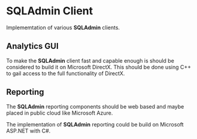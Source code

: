 # SQLAdmin Client

Implememtation of various **SQLAdmin** clients.

## Analytics GUI

To make the **SQLAdmin** client fast and capable enough is should be considered to build it on Microsoft DirectX. 
This should be done using C++ to gail access to the full functionality of DirectX.

## Reporting

The **SQLAdmin** reporting components should be web based and maybe placed in public cloud like Microsoft Azure.

The implementation of **SQLAdmin** reporting could be build on Microsoft ASP.NET with C#.

